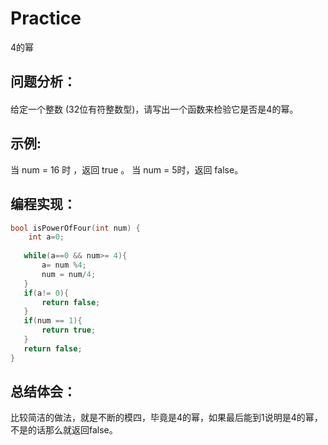 # Practice
4的幂
## 问题分析：
#### 
给定一个整数 (32位有符整数型)，请写出一个函数来检验它是否是4的幂。

## 示例:
当 num = 16 时 ，返回 true 。 当 num = 5时，返回 false。
## 编程实现：
```C++
bool isPowerOfFour(int num) {  
    int a=0;  
  
   while(a==0 && num>= 4){  
       a= num %4;  
       num = num/4;  
   }  
   if(a!= 0){  
       return false;  
   }  
   if(num == 1){  
       return true;  
   }  
   return false;  
}  
```
## 总结体会：
比较简洁的做法，就是不断的模四，毕竟是4的幂，如果最后能到1说明是4的幂，不是的话那么就返回false。